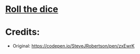 # [Roll the dice](https://dummefil.github.io/dice/)
# Credits:
- Original: <https://codepen.io/SteveJRobertson/pen/zxEwrK>

